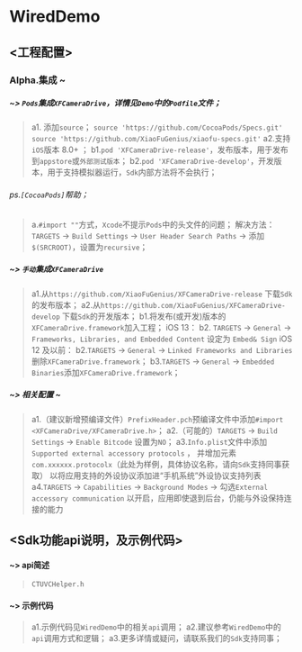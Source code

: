 #  WiredDemo

## <工程配置>
### Alpha.集成 ~
##### ~> ```Pods```集成```XFCameraDrive```，详情见```Demo```中的```Podfile```文件；
> a1. 添加```source```；
```source 'https://github.com/CocoaPods/Specs.git'```
```source 'https://github.com/XiaoFuGenius/xiaofu-specs.git'```
> a2.支持```iOS```版本 8.0+ ；
> b1.```pod 'XFCameraDrive-release'```，发布版本，用于发布到```appstore```或```外部测试版本```；
> b2.```pod 'XFCameraDrive-develop'```，开发版本，用于支持模拟器运行，```Sdk```内部方法将不会执行；

###### ps.```[CocoaPods]```帮助；
> a.```#import ""```方式，```Xcode```不提示```Pods```中的头文件的问题；
    解决方法：```TARGETS``` -> ```Build Settings```  -> ```User Header Search Paths``` ->  添加```$(SRCROOT)```，设置为```recursive```；

##### ~> ```手动```集成```XFCameraDrive```
> a1.从```https://github.com/XiaoFuGenius/XFCameraDrive-release``` 下载```Sdk```的发布版本；
> a2.从```https://github.com/XiaoFuGenius/XFCameraDrive-develop``` 下载```Sdk```的开发版本；
> b1.将发布(或开发)版本的```XFCameraDrive.framework```加入工程；
iOS 13：
> b2. ```TARGETS``` -> ```General``` -> ```Frameworks, Libraries, and Embedded Content``` 设定为 ```Embed& Sign```
iOS 12 及以前：
> b2.```TARGETS``` -> ```General``` -> ```Linked Frameworks and Libraries```删除```XFCameraDrive.framework```；
> b3.```TARGETS``` -> ```General``` -> ```Embedded Binaries```添加```XFCameraDrive.framework```；

##### ~> 相关配置 ~
> a1.（建议新增预编译文件）```PrefixHeader.pch```预编译文件中添加```#import <XFCameraDrive/XFCameraDrive.h>```；
> a2.（可能的）```TARGETS``` -> ```Build Settings``` -> ```Enable Bitcode``` 设置为```NO```；
> a3.```Info.plist```文件中添加```Supported external accessory protocols``` <Array>，
    并增加元素 ```com.xxxxxx.protocolx```（此处为样例，具体协议名称，请向```Sdk```支持同事获取）
    以将应用支持的外设协议添加进“手机系统”外设协议支持列表
> a4.```TARGETS``` -> ```Capabilities``` -> ```Background Modes``` -> 勾选```External accessory communication```
    以开启，应用即使退到后台，仍能与外设保持连接的能力

## <Sdk功能api说明，及示例代码>
#### ~> api简述
> ```CTUVCHelper.h```

#### ~> 示例代码
> a1.示例代码见```WiredDemo```中的相关```api```调用；
> a2.建议参考```WiredDemo```中的```api```调用方式和逻辑；
> a3.更多详情或疑问，请联系我们的``Sdk``支持同事；
